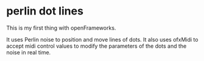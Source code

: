 # perlin dot lines

This is my first thing with openFrameworks.

It uses Perlin noise to position and move lines of dots.
It also uses ofxMidi to accept midi control values to modify the
parameters of the dots and the noise in real time.
